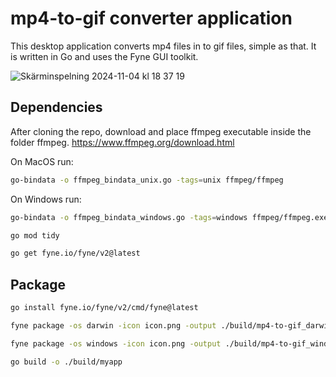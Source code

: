 # mp4-to-gif converter application
This desktop application converts mp4 files in to gif files, simple as that.
It is written in Go and uses the Fyne GUI toolkit.

![Skärminspelning 2024-11-04 kl  18 37 19](https://github.com/user-attachments/assets/d9602ff0-ae4b-4fb9-88a3-01c7c3d84907)

## Dependencies
After cloning the repo, download and place ffmpeg executable inside the folder ffmpeg.
https://www.ffmpeg.org/download.html

On MacOS run:
```bash
go-bindata -o ffmpeg_bindata_unix.go -tags=unix ffmpeg/ffmpeg
```
On Windows run:
```bash
go-bindata -o ffmpeg_bindata_windows.go -tags=windows ffmpeg/ffmpeg.exe
```
```bash
go mod tidy
```
```bash
go get fyne.io/fyne/v2@latest
```

## Package
```bash
go install fyne.io/fyne/v2/cmd/fyne@latest
```
```bash
fyne package -os darwin -icon icon.png -output ./build/mp4-to-gif_darwin
```
```bash
fyne package -os windows -icon icon.png -output ./build/mp4-to-gif_windows.exe
```
```bash
go build -o ./build/myapp
```
